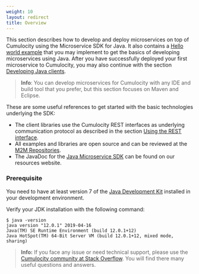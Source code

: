 ```yaml
---
weight: 10
layout: redirect
title: Overview
---
```



This section describes how to develop and deploy microservices on top of Cumulocity using the Microservice SDK for Java. It also contains a [Hello world example](#java-microservice) that you may implement to get the basics of developing microservices using Java. After you have successfully deployed your first microservice to Cumulocity, you may also continue with the section [Developing Java clients](#developing-services-client).

> **Info**: You can develop microservices for Cumulocity with any IDE and build tool that you prefer, but this section focuses on Maven and Eclipse.

These are some useful references to get started with the basic technologies underlying the SDK:

- The client libraries use the Cumulocity REST interfaces as underlying communication protocol as described in the section [Using the REST interface](/guides/microservice-sdk/rest).
- All examples and libraries are open source and can be reviewed at the [M2M Repositories](https://bitbucket.org/m2m).
- The JavaDoc for the
<a href="http://resources.cumulocity.com/documentation/microservicesdk/current/" target="_blank">Java Microservice SDK</a> can be found on our resources website.

### Prerequisite

You need to have at least version 7 of the [Java Development Kit](http://www.oracle.com/technetwork/java/javase/downloads/index.html) installed in your development environment.

Verify your JDK installation with the following command:

```shell
$ java -version
java version "12.0.1" 2019-04-16
Java(TM) SE Runtime Environment (build 12.0.1+12)
Java HotSpot(TM) 64-Bit Server VM (build 12.0.1+12, mixed mode, sharing)
```

> **Info:** If you face any issue or need technical support, please use the [Cumulocity community at Stack Overflow](http://stackoverflow.com/questions/tagged/cumulocity). You will find there many useful questions and answers.
